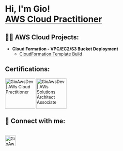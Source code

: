 <h1>Hi, I'm Gio! <br/><a href="https://www.linkedin.com/in/giovannie-encarnacion-b4ab74215/">AWS Cloud Practitioner</a></h1>


<h2>👨‍💻 AWS Cloud Projects:</h2>

- <b>Cloud Formation - VPC/EC2/S3 Bucket Deployment</b>
  - [CloudFormation Template Build](https://google.com)
  
  
  
<h2><b>Certifications:</b></h2>
<img align="left" alt="GioAwsDev | AWs Cloud Practitioner" width="100px" src="https://images.credly.com/size/340x340/images/00634f82-b07f-4bbd-a6bb-53de397fc3a6/image.png" />

<img align="left" alt="GioAwsDev | AWs Solutions Architect Associate " width="100px" src="https://images.credly.com/size/340x340/images/0e284c3f-5164-4b21-8660-0d84737941bc/image.png" />

<br> 
</br>
<br> 
</br>

<br><h2> 🤳 Connect with me:</h2></br>
[<img align="left" alt="GioAwsDev | LinkedIn" width="35px" src="https://cdn.jsdelivr.net/npm/simple-icons@v3/icons/linkedin.svg" />][linkedin]

[linkedin]: https://www.linkedin.com/in/giovannie-encarnacion-b4ab74215/




<!--
**GioAwsDev/GioAwsDev** is a ✨ _special_ ✨ repository because its `README.md` (this file) appears on your GitHub profile.

Here are some ideas to get you started:

- 🔭 I’m currently working on ...
- 🌱 I’m currently learning ...
- 👯 I’m looking to collaborate on ...
- 🤔 I’m looking for help with ...
- 💬 Ask me about ...
- 📫 How to reach me: ...
- 😄 Pronouns: ...
- ⚡ Fun fact: ...
-->
